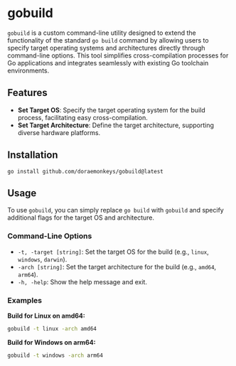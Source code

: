 # gobuild

`gobuild` is a custom command-line utility designed to extend the functionality of the standard `go build` command by allowing users to specify target operating systems and architectures directly through command-line options. This tool simplifies cross-compilation processes for Go applications and integrates seamlessly with existing Go toolchain environments.

## Features

- **Set Target OS**: Specify the target operating system for the build process, facilitating easy cross-compilation.
- **Set Target Architecture**: Define the target architecture, supporting diverse hardware platforms.

## Installation

```shell
go install github.com/doraemonkeys/gobuild@latest
```

## Usage

To use `gobuild`, you can simply replace `go build` with `gobuild` and specify additional flags for the target OS and architecture.

### Command-Line Options

- `-t, -target [string]`: Set the target OS for the build (e.g., `linux`, `windows`, `darwin`).
- `-arch [string]`: Set the target architecture for the build (e.g., `amd64`, `arm64`).
- `-h, -help`: Show the help message and exit.

### Examples

**Build for Linux on amd64:**

```bash
gobuild -t linux -arch amd64
```

**Build for Windows on arm64:**

```bash
gobuild -t windows -arch arm64
```

